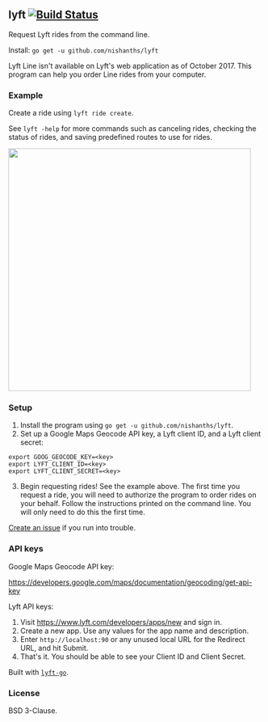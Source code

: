 ## lyft [![Build Status](https://travis-ci.org/nishanths/lyft.svg?branch=master)](https://travis-ci.org/nishanths/lyft)

Request Lyft rides from the command line.

Install: `go get -u github.com/nishanths/lyft`

Lyft Line isn't available on Lyft's web application as of October 2017. 
This program can help you order Line rides from your computer.

### Example

Create a ride using `lyft ride create`. 

See `lyft -help` for more commands such as canceling rides, checking the
status of rides, and saving predefined routes to use for rides.

<img src="https://i.imgur.com/uT0d4ln.gif" width=480>

### Setup

1. Install the program using `go get -u github.com/nishanths/lyft`.
2. Set up a Google Maps Geocode API key, a Lyft client ID, and a Lyft client secret:
```
export GOOG_GEOCODE_KEY=<key>
export LYFT_CLIENT_ID=<key>
export LYFT_CLIENT_SECRET=<key>
```
3. Begin requesting rides! See the example above.
   The first time you request a ride, you will need to authorize the program
   to order rides on your behalf. Follow the instructions printed on the 
   command line. You will only need to do this the first time.

[Create an issue](https://github.com/nishanths/lyft/issues) if you run into trouble.

### API keys

Google Maps Geocode API key:

https://developers.google.com/maps/documentation/geocoding/get-api-key

Lyft API keys: 

1. Visit https://www.lyft.com/developers/apps/new and sign in.
2. Create a new app. Use any values for the app name and description.
3. Enter `http://localhost:90` or any unused local URL for the Redirect 
   URL, and hit Submit.
4. That's it. You should be able to see your Client ID and Client Secret.

Built with [`lyft-go`](https://github.com/nishanths/lyft-go).

### License

BSD 3-Clause.
